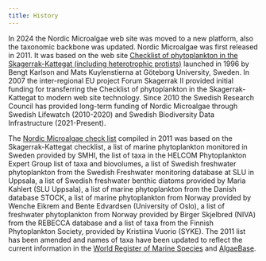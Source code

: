 ```yaml
---
title: History
---
```


In 2024 the Nordic Microalgae web site was moved to a new platform, also the taxonomic backbone was updated. Nordic Microalgae was first released in 2011. It was based on the web site [Checklist of phytoplankton in the Skagerrak-Kattegat (including heterotrophic protists)](http://www.smhi.se/oceanografi/oce_info_data/plankton_checklist/ssshome.htm) launched in 1996 by Bengt Karlson and Mats Kuylenstierna at Göteborg University, Sweden. In 2007 the inter-regional EU project Forum Skagerrak II provided initial funding for transferring the Checklist of phytoplankton in the Skagerrak-Kattegat to modern web site technology. Since 2010 the Swedish Research Council  has provided long-term funding of Nordic Microalgae through Swedish Lifewatch (2010-2020) and Swedish Biodiversity Data Infrastructure (2021-Present).

The [Nordic Microalgae check list](http://nordicmicroalgae.org/checklists) compiled in 2011 was based on the Skagerrak-Kattegat checklist, a list of marine phytoplankton monitored in Sweden provided by SMHI,  the list of taxa in the HELCOM Phytoplankton Expert Group list of taxa and biovolumes, a list of Swedish freshwater phytoplankton from the Swedish Freshwater monitoring database at SLU in Uppsala, a list of Swedish freshwater benthic diatoms provided by Maria Kahlert (SLU Uppsala), a list of marine phytoplankton from the Danish database STOCK, a list of marine phytoplankton from Norway provided by Wenche Eikrem and Bente Edvardsen (University of Oslo), a list of freshwater phytoplankton from Norway provided by Birger Skjelbred (NIVA) from the REBECCA database and a list of taxa from the Finnish Phytoplankton Society, provided by Kristiina Vuorio (SYKE). The 2011 list has been amended and names of taxa have been updated to reflect the current information in the [World Register of Marine Species](https://www.marinespecies.org/) and [AlgaeBase](https://www.algaebase.org/).
